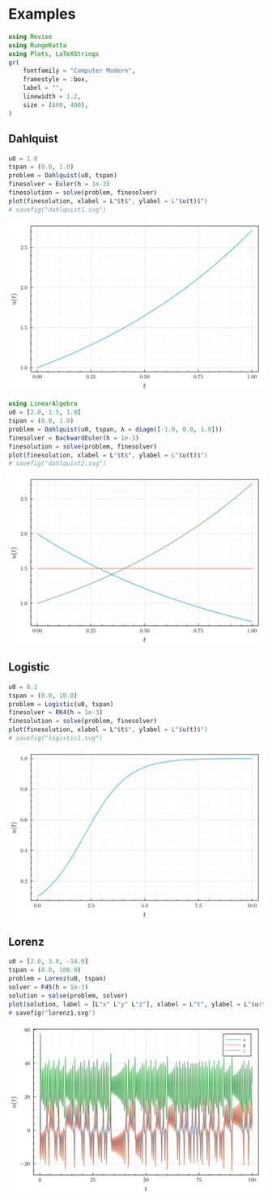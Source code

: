 # Examples

```jl
using Revise
using RungeKutta
using Plots, LaTeXStrings
gr(
    fontfamily = "Computer Modern",
    framestyle = :box,
    label = "",
    linewidth = 1.2,
    size = (600, 400),
)
```

## Dahlquist

```jl
u0 = 1.0
tspan = (0.0, 1.0)
problem = Dahlquist(u0, tspan)
finesolver = Euler(h = 1e-3)
finesolution = solve(problem, finesolver)
plot(finesolution, xlabel = L"$t$", ylabel = L"$u(t)$")
# savefig("dahlquist1.svg")
```

![svg](imgs/dahlquist1.svg)

```jl
using LinearAlgebra
u0 = [2.0, 1.5, 1.0]
tspan = (0.0, 1.0)
problem = Dahlquist(u0, tspan, λ = diagm([-1.0, 0.0, 1.0]))
finesolver = BackwardEuler(h = 1e-3)
finesolution = solve(problem, finesolver)
plot(finesolution, xlabel = L"$t$", ylabel = L"$u(t)$")
# savefig("dahlquist2.svg")
```

![svg](imgs/dahlquist2.svg)

## Logistic

```jl
u0 = 0.1
tspan = (0.0, 10.0)
problem = Logistic(u0, tspan)
finesolver = RK4(h = 1e-3)
finesolution = solve(problem, finesolver)
plot(finesolution, xlabel = L"$t$", ylabel = L"$u(t)$")
# savefig("logistic1.svg")
```

![svg](imgs/logistic1.svg)

## Lorenz

```julia
u0 = [2.0, 3.0, -14.0]
tspan = (0.0, 100.0)
problem = Lorenz(u0, tspan)
solver = F45(h = 1e-3)
solution = solve(problem, solver)
plot(solution, label = [L"x" L"y" L"z"], xlabel = L"t", ylabel = L"$u(t)$")
# savefig("lorenz1.svg")
```

![svg](imgs/lorenz1.svg)
